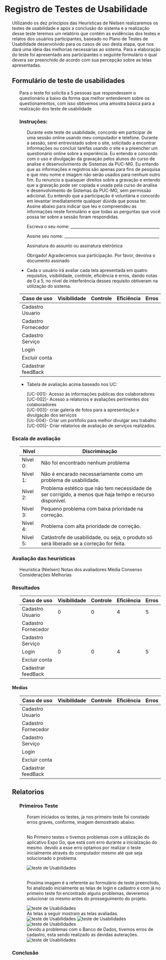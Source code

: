 # Registro de Testes de Usabilidade

<ol>

  Utilizando os dez princípios das Heurísticas de Nielsen realizaremos os testes de usabilidade e após a conclusão do sistema e a realização desse teste teremos um relatório que contém as evidências dos testes e relatos dos usuários participantes, baseado no Plano de Testes de Usabilidade desenvolvido para os casos de uso desta etapa, que nos dará uma ideia das melhorias necessárias ao sistema. 
Para  a elaboração do teste foi apresentado aos participantes o seguinte formulário o qual devera ser preenchido de acordo com sua percepção sobre as telas apresentadas. 

##  Formulário de teste de usabilidades
<ol>
  
Para o teste foi solicita a 5 pessoas que respondessem o questionário a baixo da forma que melhor entenderem sobre os questionamentos, com isso obtivemos uma amostra básica para a realização dos teste de usabilidade 

### Instruções: 
<ol>
  
Durante este teste de usabilidade, concordo em participar de uma sessão online usando meu computador e telefone. Durante a sessão, serei entrevistado sobre o site, solicitado a encontrar informações ou concluir tarefas usando o site e a preencher um questionário online sobre a experiência.
Eu entendo e concordo com o uso e divulgação da gravação pelos alunos do curso de analise e desenvolvimento de Sistemas da PUC-MG. Eu entendo que as informações e registros são apenas para fins de pesquisa e que meu nome e imagem não serão usados para nenhum outro fim. Eu renuncio a quaisquer direitos sobre a gravação e entendo que a gravação pode ser copiada e usada pela curso de analise e desenvolvimento de Sistemas da PUC-MG, sem permissão adicional.
Eu entendo que a participação é voluntária e concordo em levantar imediatamente qualquer dúvida que possa ter.
Assine abaixo para indicar que leu e compreendeu as informações neste formulário e que todas as perguntas que você possa ter sobre a sessão foram respondidas.
	
Escreva o seu nome: _____________________________________________

Assine seu nome: ________________________________________________

Assinatura do assunto ou assinatura eletrônica <seu nome>

Obrigado!
Agradecemos sua participação.
Por favor, devolva o documento assinado 
</ol>
  
* Cada  o usuário irá avaliar cada tela apresentada em quatro requisitos, visibilidade,  controle, eficiência e erros, dando notas de 0 a 5, no nível de interferência desses requisito obtiveram na utilização do sistema.   

|Caso de uso        |	Visibilidade|	Controle| Eficiência|	Erros|
|-------------------|-------------|---------|-----------|------|
Cadastro Usuario		|             |         |           |      |		
Cadastro Fornecedor |             |         |           |      |
Cadastro Serviço    |             |         |           |      |
Login			          |             |         |           |      |				
Excluir conta       |             |         |           |      |				
Cadastrar feedBack  |             |         |           |      |				

  * Tabela de avaliação acima baseado nos UC:
  <ol>
    
[UC-001]- Acesso às informações publicas dos colaboradores</br>
[UC-002]- Acesso a relatorios e avaliações pertinentes dos colaboradores</br>
[UC-003]- criar galeria de fotos para a apresentação e divulgação dos serviços</br>
[Uc-004]- Criar um portifolio para melhor divulgar seu trabalho</br>
[UC-005]- Criar relatorios de avaliação de serviços realizados.
</ol>
</ol>
  
### Escala de avaliação
<ol>

|Nivel|Discriminação|  
|---------|-----------|  
|Nível 0: |Não foi encontrado nenhum problema| 
|Nível 1: |Não é encarado necessariamente como um problema de usabilidade.| 
|Nível 2: |Problema estético que não tem necessidade de ser corrigido, a menos que haja tempo e recurso disponível.| 
|Nível 3: |Pequeno problema com baixa prioridade na correção.| 
|Nível 4: |Problema com alta prioridade de correção.| 
|Nível 5:	|Catástrofe de usabilidade, ou seja, o produto só será liberado se a correção for feita.| 
</ol>

### Avaliação das heurísticas
<ol>
  
Heurística (Nielsen)	Notas dos avaliadores	Média	Consenso	Considerações	Melhorias
</ol>
  
### Resultados
<ol>

|Caso de uso        |Visibilidade |Controle | Eficiência| Erros|
|-------------------|-------------|---------|-----------|------|
Cadastro Usuario    | 0           | 0       |4          |5     |		
Cadastro Fornecedor |             |         |           |      |
Cadastro Serviço    |             |         |           |      |
Login		    | 0           | 0       |4          |5     |				
Excluir conta       |             |         |           |      |				
Cadastrar feedBack  |             |         |           |      |	
</ol>
	
#### Medias 
<ol>
  
|Caso de uso        |	Visibilidade|	Controle| Eficiência|	Erros|
|-------------------|-------------|---------|-----------|------|
Cadastro Usuario		|             |         |           |      |		
Cadastro Fornecedor |             |         |           |      |
Cadastro Serviço    |             |         |           |      |
Login			          |             |         |           |      |				
Excluir conta       |             |         |           |      |				
Cadastrar feedBack  |             |         |           |      |	
	
 	
</ol>

## Relatorios
<ol>
	
### Primeiros Teste
<ol>
	Foram iniciados os testes, ja nos primeiro teste foi constado erros graves, conforme, imagem demostrado abaixo.
	
</br>No Primeiro testes o tivemos problemas com a utilização do aplicativo Expo Go, que está com erro durante a inicialzação do mesmo. devido a esse erro optamos por realizar o teste inicialmente através do computador mesmo até que seja solucionado o problema.
	
![teste de Usabilidades](img/04-Tela%20erro%20Expo%20Go.jpeg)
	
</br>Proxima imagem é a referente ao formulário de teste preenchido, foi analizado inicialmente as telas de login e cadastro e com já no primeiro teste foi encontrado alguns problemas, deveremos solucionar os mesmo antes do prosseguimento do projeto.		

![teste de Usabilidades](img/07-Formulario%20Frederico.jpeg)
</br> As telas a seguir mostram as telas avaliadas.	
![teste de Usabilidades](img/01-Tela%20de%20Login.jpeg)
![teste de Usabilidades](img/02-Tela%20de%20Cadastro.jpeg)
![teste de Usabilidades](img/03-tela%20de%20cadastro.jpeg)
</br>Devido a problemas com o Banco de Dados, tivemos erros de cadastro, esta sendo realizado as devidas auterações. 
![teste de Usabilidades](img/03.1-Tela%20erro%20Cadastro.jpeg)
	
</ol>
	
</ol>
  
### Conclusão	
<ol>	

</ol>	
	
	
</ol>
</ol>
